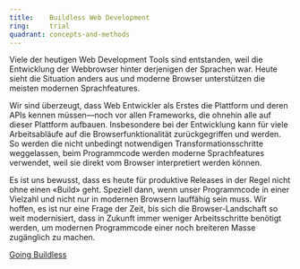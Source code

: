 ```yaml
---
title:    Buildless Web Development  
ring:     trial  
quadrant: concepts-and-methods
---
```


Viele der heutigen Web Development Tools sind entstanden, weil die Entwicklung der Webbrowser hinter derjenigen der
Sprachen war. Heute sieht die Situation anders aus und moderne Browser unterstützen die meisten modernen Sprachfeatures.

Wir sind überzeugt, dass Web Entwickler als Erstes die Plattform und deren APIs kennen müssen—noch vor allen Frameworks,
die ohnehin alle auf dieser Plattform aufbauen. Insbesondere bei der Entwicklung kann für viele Arbeitsabläufe auf die
Browserfunktionalität zurückgegriffen und werden. So werden die nicht unbedingt notwendigen Transformationsschritte
weggelassen, beim Programmcode werden moderne Sprachfeatures verwendet, weil sie direkt vom Browser interpretiert werden
können. 

Es ist uns bewusst, dass es heute für produktive Releases in der Regel nicht ohne einen «Build» geht. Speziell
dann, wenn unser Programmcode in einer Vielzahl und nicht nur in modernen Browsern lauffähig sein muss. Wir hoffen, es
ist nur eine Frage der Zeit, bis sich die Browser-Landschaft so weit modernisiert, dass in Zukunft immer weniger
Arbeitsschritte benötigt werden, um modernen Programmcode einer noch breiteren Masse zugänglich zu machen.

[Going Buildless](https://modern-web.dev/guides/going-buildless/getting-started/)